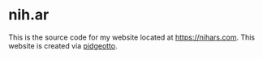# nih.ar
This is the source code for my website located at https://nihars.com. 
This website is created via [pidgeotto](https://github.com/niharokz/pidgeotto).
